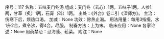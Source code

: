序号：117
名称：五味麦门冬汤
组成：麦门冬（去心）1两，五味子1两，人参1两，甘草（炙）1两，石膏（碎）1两。
出处：《外台》卷二引《深师方》。
主治：伤寒下后，烦热口渴。
加减：None
功效：除热止渴。
用法用量：每用3指撮，水1升2合，煮令沸，得4合，尽服。
制备方法：上为末。
临床应用：None
各家论述：None
用药禁忌：忌海藻、菘菜。
附注：None
